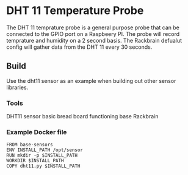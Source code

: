 # DHT 11 Temperature Probe 
The DHT 11 temprature probe is a general purpose probe that can be connected to the GPIO port on a Raspbeery PI. The probe will record temprature and humidity on a 2 second basis. The Rackbrain defualut config will gather data from the DHT 11 every 30 seconds. 

## Build
Use the dht11 sensor as an example when building out other sensor libraries. 

### Tools
DHT11 sensor
basic bread board
functioning base Rackbrain

### Example Docker file
```
FROM base-sensors
ENV INSTALL_PATH /opt/sensor
RUN mkdir -p $INSTALL_PATH
WORKDIR $INSTALL_PATH
COPY dht11.py $INSTALL_PATH
```
